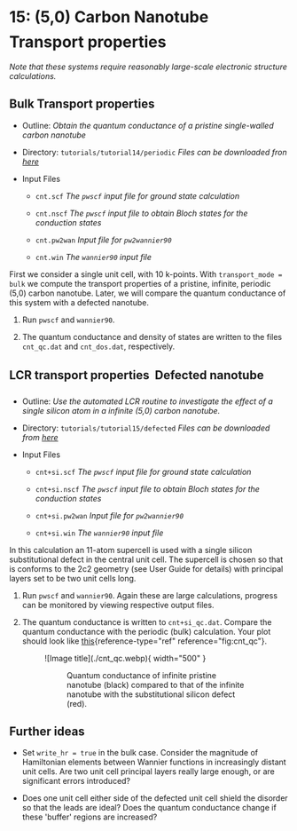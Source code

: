 # 15: (5,0) Carbon Nanotube &#151; Transport properties

*Note that these systems require reasonably large-scale electronic
structure calculations.*

## Bulk Transport properties

- Outline: *Obtain the quantum conductance of a pristine single-walled
    carbon nanotube*

- Directory: `tutorials/tutorial14/periodic` *Files can be downloaded fron [here](https://github.com/wannier-developers/wannier90/tree/develop/tutorials/tutorial15)*

- Input Files

    - `cnt.scf` *The `pwscf` input file for ground state
        calculation*

    - `cnt.nscf` *The `pwscf` input file to obtain Bloch
        states for the conduction states*

    - `cnt.pw2wan` *Input file for `pw2wannier90`*

    - `cnt.win` *The `wannier90` input file*

First we consider a single unit cell, with 10 k-points. With
`transport_mode = bulk` we compute the transport properties of a
pristine, infinite, periodic (5,0) carbon nanotube. Later, we will
compare the quantum conductance of this system with a defected nanotube.

1. Run `pwscf` and `wannier90`.

2. The quantum conductance and density of states are written to the
    files `cnt_qc.dat` and `cnt_dos.dat`, respectively.

## LCR transport properties &#151; Defected nanotube

- Outline: *Use the automated LCR routine to investigate the effect of
    a single silicon atom in a infinite (5,0) carbon nanotube.*

- Directory: `tutorials/tutorial15/defected` *Files can be downloaded from [here](https://github.com/wannier-developers/wannier90/tree/develop/tutorials/tutorial15)*

- Input Files

    - `cnt+si.scf` *The `pwscf` input file for ground
        state calculation*

    - `cnt+si.nscf` *The `pwscf` input file to obtain
        Bloch states for the conduction states*

    - `cnt+si.pw2wan` *Input file for `pw2wannier90`*

    - `cnt+si.win` *The `wannier90` input file*

In this calculation an 11-atom supercell is used with a single silicon
substitutional defect in the central unit cell. The supercell is chosen
so that is conforms to the 2c2 geometry (see User Guide for details)
with principal layers set to be two unit cells long.

1. Run `pwscf` and `wannier90`. Again these are large
    calculations, progress can be monitored by viewing respective output
    files.

2. The quantum conductance is written to `cnt+si_qc.dat`. Compare the
    quantum conductance with the periodic (bulk) calculation. Your plot
    should look like [this](#fig:cnt_qc){reference-type="ref"
    reference="fig:cnt_qc"}.

    <figure markdown="span">
    ![Image title](./cnt_qc.webp){ width="500" }
    <figure id="fig:cnt_qc">
    <figcaption> Quantum conductance of infinite pristine nanotube (black)
    compared to that of the infinite nanotube with the substitutional
    silicon defect (red).</figcaption>
    </figure>

## Further ideas

- Set `write_hr = true` in the bulk case. Consider the magnitude of
    Hamiltonian elements between Wannier functions in increasingly
    distant unit cells. Are two unit cell principal layers really large
    enough, or are significant errors introduced?

- Does one unit cell either side of the defected unit cell shield the
    disorder so that the leads are ideal? Does the quantum conductance
    change if these 'buffer' regions are increased?
